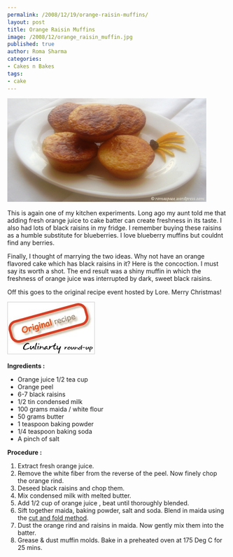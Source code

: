 ```yaml
--- 
permalink: /2008/12/19/orange-raisin-muffins/
layout: post
title: Orange Raisin Muffins
image: /2008/12/orange_raisin_muffin.jpg
published: true
author: Roma Sharma
categories: 
- Cakes n Bakes
tags:
- cake
---
```

<img class="alignnone size-full wp-image-980" title="orange_raisin_muffin" src="/2008/12/orange_raisin_muffin.jpg" alt="orange_raisin_muffin" width="455" height="237" />

This is again one of my kitchen experiments. Long ago my aunt told me that adding fresh orange juice to cake batter can create freshness in its taste. I also had lots of black raisins in my fridge. I remember buying these raisins as a humble substitute for blueberries. I love blueberry muffins but couldnt find any berries.

Finally, I thought of marrying the two ideas. Why not have an orange flavored cake which has black raisins in it? Here is the concoction. I must say its worth a shot. The end result was a shiny muffin in which the freshness of orange juice was interrupted by dark, sweet black raisins.

Off this goes to the original recipe event hosted by Lore. Merry Christmas!

<a href="http://culinarty.sapiensworks.com/articles/original-recipes-monthy-round-up-event/"><img class="alignnone size-full wp-image-988" title="original_recipe" src="/2008/12/original_recipe.jpg" alt="original_recipe" width="202" height="121" /></a>

<strong>Ingredients :</strong>
<ul>
	<li>Orange juice 1/2 tea cup</li>
	<li>Orange peel</li>
	<li>6-7 black raisins</li>
	<li>1/2 tin condensed milk</li>
	<li>100 grams maida / white flour</li>
	<li>50 grams butter</li>
	<li>1 teaspoon baking powder</li>
	<li>1/4 teaspoon baking soda</li>
	<li>A pinch of salt</li>
</ul>
<strong>Procedure :</strong>
<ol>
	<li>Extract fresh orange juice.</li>
	<li>Remove the white fiber from the reverse of the peel. Now finely chop the orange rind.</li>
	<li>Deseed black raisins and chop them.</li>
	<li>Mix condensed milk with melted butter.</li>
	<li>Add 1/2 cup of orange juice , beat until thoroughly blended.</li>
	<li>Sift together maida, baking powder, salt and soda. Blend in maida using the <a href="/2008/06/cake_beating1.jpg">cut and fold method</a>.</li>
	<li>Dust the orange rind and raisins in maida. Now gently mix them into the batter.</li>
	<li>Grease &amp; dust muffin molds. Bake in a preheated oven at 175 Deg C for 25 mins.</li>
</ol>
